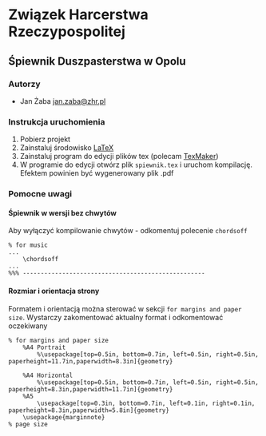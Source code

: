 
# Związek Harcerstwa Rzeczypospolitej
## Śpiewnik Duszpasterstwa w Opolu

### Autorzy
* Jan  Żaba [jan.zaba@zhr.pl](mailto:jan.zaba@zhr.pl)


### Instrukcja uruchomienia
1. Pobierz projekt
2. Zainstaluj środowisko [LaTeX](https://www.latex-project.org/get/)
3. Zainstaluj program do edycji plików tex (polecam [TexMaker](https://www.xm1math.net/texmaker/))
4. W programie do edycji otwórz plik `spiewnik.tex` i uruchom kompilację. Efektem powinien być wygenerowany plik .pdf


### Pomocne uwagi
#### Śpiewnik w wersji bez chwytów
Aby wyłączyć kompilowanie chwytów - odkomentuj polecenie `chordsoff`
```
% for music 
...
	\chordsoff
...
%%% ---------------------------------------------------
```

#### Rozmiar i orientacja strony
Formatem i orientacją można sterować w sekcji `for margins and paper size`.
Wystarczy zakomentować aktualny format i odkomentować oczekiwany

```
% for margins and paper size
	%A4 Portrait
		%\usepackage[top=0.5in, bottom=0.7in, left=0.5in, right=0.5in, paperheight=11.7in,paperwidth=8.3in]{geometry}
		
	%A4 Horizontal
		%\usepackage[top=0.5in, bottom=0.7in, left=0.5in, right=0.5in, paperheight=8.3in,paperwidth=11.7in]{geometry}	
	%A5
		\usepackage[top=0.3in, bottom=0.7in, left=0.1in, right=0.1in, paperheight=8.3in,paperwidth=5.8in]{geometry}
	\usepackage{marginnote}
% page size
```